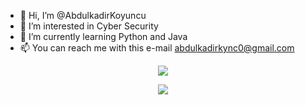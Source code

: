 - 👋 Hi, I’m @AbdulkadirKoyuncu
- 👀 I’m interested in Cyber Security
- 🌱 I’m currently learning Python and Java
- 📫 You can reach me with this e-mail abdulkadirkync0@gmail.com

<!---
AbdulkadirKoyuncu/AbdulkadirKoyuncu is a ✨ special ✨ repository because its `README.md` (this file) appears on your GitHub profile.
You can click the Preview link to take a look at your changes.
--->

<p align="center">
  <img src="https://komarev.com/ghpvc/?username=abdulkadirkoyuncu&abbreviated=true&label=Abdulkadir+Koyuncu's+Profile+Views&color=blue&style=plastic"/> 
</p>


<p align="center">
  <img align="center" src="https://github-readme-stats.vercel.app/api/top-langs/?username=AbdulkadirKoyuncu/&langs_count=20&theme=dark">  
</p>
